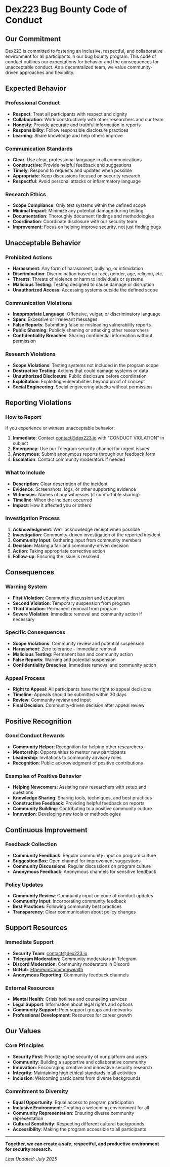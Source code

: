 # Dex223 Bug Bounty Code of Conduct

## Our Commitment

Dex223 is committed to fostering an inclusive, respectful, and collaborative environment for all participants in our bug bounty program. This code of conduct outlines our expectations for behavior and the consequences for unacceptable conduct. As a decentralized team, we value community-driven approaches and flexibility.

## Expected Behavior

### Professional Conduct
- **Respect**: Treat all participants with respect and dignity
- **Collaboration**: Work constructively with other researchers and our team
- **Honesty**: Provide accurate and truthful information in reports
- **Responsibility**: Follow responsible disclosure practices
- **Learning**: Share knowledge and help others improve

### Communication Standards
- **Clear**: Use clear, professional language in all communications
- **Constructive**: Provide helpful feedback and suggestions
- **Timely**: Respond to requests and updates when possible
- **Appropriate**: Keep discussions focused on security research
- **Respectful**: Avoid personal attacks or inflammatory language

### Research Ethics
- **Scope Compliance**: Only test systems within the defined scope
- **Minimal Impact**: Minimize any potential damage during testing
- **Documentation**: Thoroughly document findings and methodologies
- **Coordination**: Coordinate disclosure with our security team
- **Improvement**: Focus on helping improve security, not just finding bugs

## Unacceptable Behavior

### Prohibited Actions
- **Harassment**: Any form of harassment, bullying, or intimidation
- **Discrimination**: Discrimination based on race, gender, age, religion, etc.
- **Threats**: Threats of violence or harm to individuals or systems
- **Malicious Testing**: Testing designed to cause damage or disruption
- **Unauthorized Access**: Accessing systems outside the defined scope

### Communication Violations
- **Inappropriate Language**: Offensive, vulgar, or discriminatory language
- **Spam**: Excessive or irrelevant messages
- **False Reports**: Submitting false or misleading vulnerability reports
- **Public Shaming**: Publicly shaming or attacking other researchers
- **Confidentiality Breaches**: Sharing confidential information without permission

### Research Violations
- **Scope Violations**: Testing systems not included in the program scope
- **Destructive Testing**: Actions that could damage systems or data
- **Unauthorized Disclosure**: Public disclosure before coordination
- **Exploitation**: Exploiting vulnerabilities beyond proof of concept
- **Social Engineering**: Social engineering attacks without permission

## Reporting Violations

### How to Report
If you experience or witness unacceptable behavior:

1. **Immediate**: Contact contact@dex223.io with "CONDUCT VIOLATION" in subject
2. **Emergency**: Use our Telegram security channel for urgent issues
3. **Anonymous**: Submit anonymous reports through our feedback form
4. **Escalation**: Contact community moderators if needed

### What to Include
- **Description**: Clear description of the incident
- **Evidence**: Screenshots, logs, or other supporting evidence
- **Witnesses**: Names of any witnesses (if comfortable sharing)
- **Timeline**: When the incident occurred
- **Impact**: How it affected you or others

### Investigation Process
1. **Acknowledgment**: We'll acknowledge receipt when possible
2. **Investigation**: Community-driven investigation of the reported incident
3. **Community Input**: Gathering input from community members
4. **Decision**: Making a fair and community-driven decision
5. **Action**: Taking appropriate corrective action
6. **Follow-up**: Ensuring the issue is resolved

## Consequences

### Warning System
- **First Violation**: Community discussion and education
- **Second Violation**: Temporary suspension from program
- **Third Violation**: Permanent removal from program
- **Severe Violation**: Immediate removal and community action if necessary

### Specific Consequences
- **Scope Violations**: Community review and potential suspension
- **Harassment**: Zero tolerance - immediate removal
- **Malicious Testing**: Permanent ban and community action
- **False Reports**: Warning and potential suspension
- **Confidentiality Breaches**: Immediate removal and community action

### Appeal Process
- **Right to Appeal**: All participants have the right to appeal decisions
- **Timeline**: Appeals should be submitted within 30 days
- **Review**: Community review and input
- **Final Decision**: Community-driven decision after appeal review

## Positive Recognition

### Good Conduct Rewards
- **Community Helper**: Recognition for helping other researchers
- **Mentorship**: Opportunities to mentor new participants
- **Leadership**: Invitations to community advisory roles
- **Recognition**: Public acknowledgment of positive contributions

### Examples of Positive Behavior
- **Helping Newcomers**: Assisting new researchers with setup and questions
- **Knowledge Sharing**: Sharing tools, techniques, and best practices
- **Constructive Feedback**: Providing helpful feedback on reports
- **Community Building**: Contributing to a positive community culture
- **Innovation**: Developing new tools or methodologies

## Continuous Improvement

### Feedback Collection
- **Community Feedback**: Regular community input on program culture
- **Suggestion Box**: Open channel for improvement suggestions
- **Community Discussions**: Regular discussions on program culture
- **Anonymous Feedback**: Anonymous channels for sensitive feedback

### Policy Updates
- **Community Review**: Community input on code of conduct updates
- **Community Input**: Incorporating community feedback
- **Best Practices**: Following community best practices
- **Transparency**: Clear communication about policy changes

## Support Resources

### Immediate Support
- **Security Team**: contact@dex223.io
- **Telegram Moderation**: Community moderators in Telegram
- **Discord Moderation**: Community moderators in Discord
- **GitHub**: [EthereumCommonwealth](https://github.com/EthereumCommonwealth)
- **Anonymous Reporting**: Community feedback channels

### External Resources
- **Mental Health**: Crisis hotlines and counseling services
- **Legal Support**: Information about legal rights and options
- **Community Support**: Peer support groups and networks
- **Professional Development**: Resources for career growth

## Our Values

### Core Principles
- **Security First**: Prioritizing the security of our platform and users
- **Community**: Building a supportive and collaborative community
- **Innovation**: Encouraging creative and innovative security research
- **Integrity**: Maintaining high ethical standards in all activities
- **Inclusion**: Welcoming participants from diverse backgrounds

### Commitment to Diversity
- **Equal Opportunity**: Equal access to program participation
- **Inclusive Environment**: Creating a welcoming environment for all
- **Community Representation**: Ensuring diverse community representation
- **Cultural Sensitivity**: Respecting different cultural backgrounds
- **Accessibility**: Making the program accessible to all participants

---

**Together, we can create a safe, respectful, and productive environment for security research.**

*Last Updated: July 2025* 